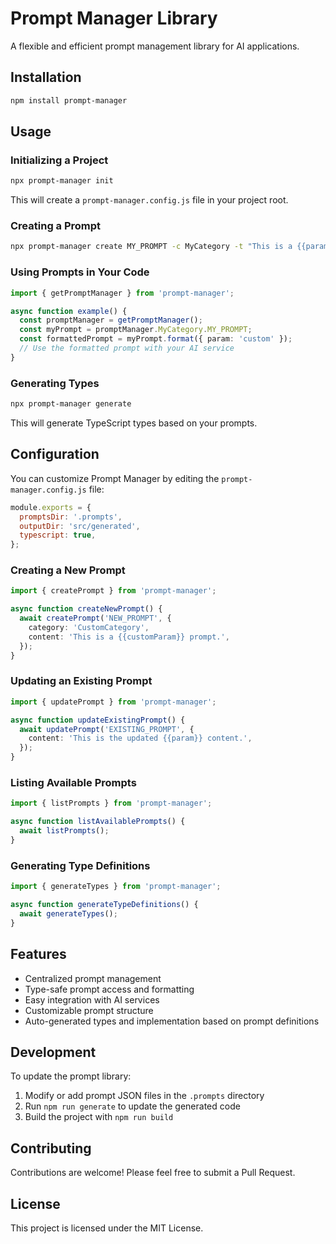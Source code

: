 # Prompt Manager Library

A flexible and efficient prompt management library for AI applications.

## Installation

```bash
npm install prompt-manager
```

## Usage

### Initializing a Project

```bash
npx prompt-manager init
```

This will create a `prompt-manager.config.js` file in your project root.

### Creating a Prompt

```bash
npx prompt-manager create MY_PROMPT -c MyCategory -t "This is a {{param}} prompt."
```

### Using Prompts in Your Code

```typescript
import { getPromptManager } from 'prompt-manager';

async function example() {
  const promptManager = getPromptManager();
  const myPrompt = promptManager.MyCategory.MY_PROMPT;
  const formattedPrompt = myPrompt.format({ param: 'custom' });
  // Use the formatted prompt with your AI service
}
```

### Generating Types

```bash
npx prompt-manager generate
```

This will generate TypeScript types based on your prompts.

## Configuration

You can customize Prompt Manager by editing the `prompt-manager.config.js` file:

```javascript
module.exports = {
  promptsDir: '.prompts',
  outputDir: 'src/generated',
  typescript: true,
};
```

### Creating a New Prompt

```typescript
import { createPrompt } from 'prompt-manager';

async function createNewPrompt() {
  await createPrompt('NEW_PROMPT', {
    category: 'CustomCategory',
    content: 'This is a {{customParam}} prompt.',
  });
}
```

### Updating an Existing Prompt

```typescript
import { updatePrompt } from 'prompt-manager';

async function updateExistingPrompt() {
  await updatePrompt('EXISTING_PROMPT', {
    content: 'This is the updated {{param}} content.',
  });
}
```

### Listing Available Prompts

```typescript
import { listPrompts } from 'prompt-manager';

async function listAvailablePrompts() {
  await listPrompts();
}
```

### Generating Type Definitions

```typescript
import { generateTypes } from 'prompt-manager';

async function generateTypeDefinitions() {
  await generateTypes();
}
```

## Features

- Centralized prompt management
- Type-safe prompt access and formatting
- Easy integration with AI services
- Customizable prompt structure
- Auto-generated types and implementation based on prompt definitions

## Development

To update the prompt library:

1. Modify or add prompt JSON files in the `.prompts` directory
2. Run `npm run generate` to update the generated code
3. Build the project with `npm run build`

## Contributing

Contributions are welcome! Please feel free to submit a Pull Request.

## License

This project is licensed under the MIT License.
